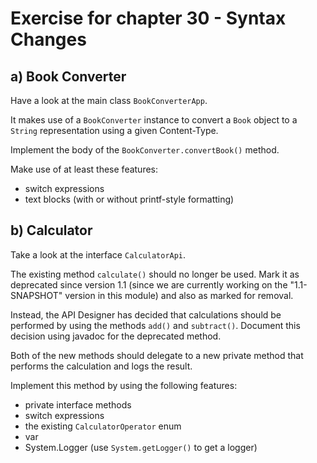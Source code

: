# Exercise for chapter 30 - Syntax Changes

## a) Book Converter

Have a look at the main class `BookConverterApp`.

It makes use of a `BookConverter` instance to convert a `Book` object to a `String` representation using a given
Content-Type.

Implement the body of the `BookConverter.convertBook()` method.

Make use of at least these features:

* switch expressions
* text blocks (with or without printf-style formatting)

## b) Calculator

Take a look at the interface `CalculatorApi`.

The existing method `calculate()` should no longer be used. Mark it as deprecated since version 1.1 (since we
are currently working on the "1.1-SNAPSHOT" version in this module) and also as marked for removal.

Instead, the API Designer has decided that calculations should be performed by using the methods `add()`
and `subtract()`. Document this decision using javadoc for the deprecated method.

Both of the new methods should delegate to a new private method that performs the calculation and logs the result. 

Implement this method by using the following features:

- private interface methods
- switch expressions
- the existing `CalculatorOperator` enum
- var
- System.Logger (use `System.getLogger()` to get a logger)

